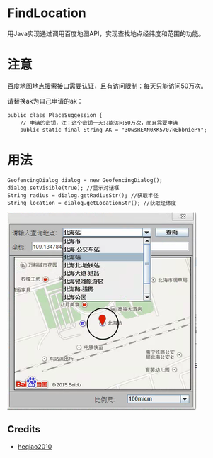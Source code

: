 # FindLocation
用Java实现通过调用百度地图API，实现查找地点经纬度和范围的功能。


# 注意
百度地图[地点搜索](http://api.map.baidu.com/place/v2/suggestion?ak=3OwsREAN0XK5707kEbbniePY&region=%E5%85%A8%E5%9B%BD&query=beihai&output=json)接口需要认证，且有访问限制：每天只能访问50万次。

请替换ak为自己申请的ak：
```
public class PlaceSuggession {
	// 申请的密钥，注：这个密钥一天只能访问50万次，而且需要申请
	public static final String AK = "3OwsREAN0XK5707kEbbniePY";
```
# 用法
```
GeofencingDialog dialog = new GeofencingDialog();   
dialog.setVisible(true); //显示对话框   
String radius = dialog.getRadiusStr(); //获取半径   
String location = dialog.getLocationStr(); //获取经纬度   
```
![运行结果](test/test.png)

## Credits

  - [heqiao2010](https://github.com/heqiao2010)

